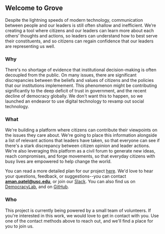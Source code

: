 ## Welcome to Grove

Despite the lightning speeds of modern technology, communication between people and our leaders is still often shallow and inefficient. We’re creating a tool where citizens and our leaders can learn more about each others’ thoughts and actions, so leaders can understand how to best serve their constituents, and so citizens can regain confidence that our leaders are representing us well.

### Why

There's no shortage of evidence that institutional decision-making is often decoupled from the public. On many issues, there are significant discrepancies between the beliefs and values of citizens and the policies that our institutions implemement. This phenomenon might be contributing significantly to the deep deficit of trust in government, and the recent decline of democracy globally. We don't want this to happen, so we launched an endeavor to use digital technology to revamp out social technology.

### What

We're building a platform where citizens can contribute their viewpoints on the issues they care about. We're going to place this information alongside a list of relevant actions that leaders have taken, so that everyone can see if there's a stark discrepancy between citizen opinion and leader actions. We're also leveraging this platform as a civil forum to generate new ideas, reach compromises, and forge movements, so that everyday citizens with busy lives are empowered to help change the world.

You can read a more detailed plan for our project [here](https://drive.google.com/file/d/1spyZwB-DbDNKNlOtm2hAkvy6j5_Tgs4a/view?usp=sharing). We'd love to hear your questions, feedback, or suggestions--you can contact **aman.patel@usc.edu**, or join our [Slack](https://join.slack.com/t/groveanaccoun-hnm5149/shared_invite/zt-kiajatiu-mqPHPmClMFwMa36jdSWGDg). You can also find us on [DemocracyLab](https://www.democracylab.org/index/?section=AboutProject&id=638), and on [GitHub](https://github.com/groveapp).

### Who

This project is currently being powered by a small team of volunteers. If you're interested in this work, we would love to get in contact with you. Use one of the contact methods above to reach out, and we'll find a place for you to join us.
